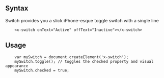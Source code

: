
## Syntax

Switch provides you a slick iPhone-esque toggle switch with a single line

```
	<x-switch onText="Active" offText="Inactive"></x-switch>
```

## Usage

```
	var mySwitch = document.createElement('x-switch');
	mySwitch.toggle(); // toggles the checked property and visual appearance
	mySwitch.checked = true;
```



